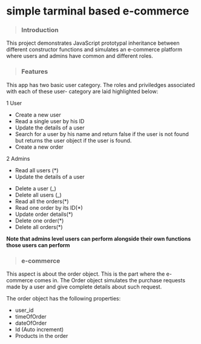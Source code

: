# simple tarminal based e-commerce

> ### **Introduction**

This project demonstrates JavaScript prototypal inheritance between different constructor functions and simulates an e-commerce platform where users and admins have common and different roles.

> ### **Features**

This app has two basic user category. The roles and priviledges associated with each of these user- category are laid highlighted below:

1 User

- Create a new user
- Read a single user by his ID
- Update the details of a user
- Search for a user by his name and return false if the user is not found but returns the user object if the user is found.
- Create a new order

2 Admins

- Read all users (\*)
- Update the details of a user

* Delete a user (\_)
* Delete all users (\_)
* Read all the orders(\*)
* Read one order by its ID(\*)
* Update order details(\*)
* Delete one order(\*)
* Delete all orders(\*)

**Note that admins level users can perform alongside their own functions those users can perform**

> ### **e-commerce**

This aspect is about the order object. This is the part where the e-commerce comes in. The Order object simulates the purchase requests made by a user and give complete details about such request.

The order object has the following properties:

- user_id
- timeOfOrder
- dateOfOrder
- Id (Auto increment)
- Products in the order

